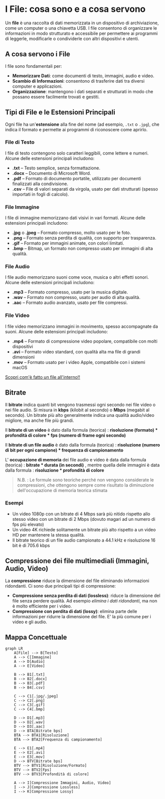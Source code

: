 # I File: cosa sono e a cosa servono

Un **file** è una raccolta di dati memorizzata in un dispositivo di archiviazione, come un computer o una chiavetta USB. I file consentono di organizzare le informazioni in modo strutturato e accessibile per permettere ai programmi di leggerle, modificarle o condividerle con altri dispositivi e utenti.

## A cosa servono i File

I file sono fondamentali per:

- **Memorizzare Dati**: come documenti di testo, immagini, audio e video.
- **Scambio di Informazioni**: consentono di trasferire dati tra diversi computer e applicazioni.
- **Organizzazione**: mantengono i dati separati e strutturati in modo che possano essere facilmente trovati e gestiti.

## Tipi di File e le Estensioni Principali

Ogni file ha un'**estensione** alla fine del nome (ad esempio, `.txt` o `.jpg`), che indica il formato e permette ai programmi di riconoscere come aprirlo.

### File di Testo

I file di testo contengono solo caratteri leggibili, come lettere e numeri. Alcune delle estensioni principali includono:

- **.txt** – Testo semplice, senza formattazione.
- **.docx** – Documento di Microsoft Word.
- **.pdf** – Formato di documento portatile, utilizzato per documenti finalizzati alla condivisione.
- **.csv** – File di valori separati da virgola, usato per dati strutturati (spesso importati in fogli di calcolo).

### File Immagine

I file di immagine memorizzano dati visivi in vari formati. Alcune delle estensioni principali includono:

- **.jpg** o **.jpeg** – Formato compresso, molto usato per le foto.
- **.png** – Formato senza perdita di qualità, con supporto per trasparenza.
- **.gif** – Formato per immagini animate, con colori limitati.
- **.bmp** – Bitmap, un formato non compresso usato per immagini di alta qualità.

### File Audio

I file audio memorizzano suoni come voce, musica o altri effetti sonori. Alcune delle estensioni principali includono:

- **.mp3** – Formato compresso, usato per la musica digitale.
- **.wav** – Formato non compresso, usato per audio di alta qualità.
- **.aac** – Formato audio avanzato, usato per file compressi.

### File Video

I file video memorizzano immagini in movimento, spesso accompagnate da suoni. Alcune delle estensioni principali includono:

- **.mp4** – Formato di compressione video popolare, compatibile con molti dispositivi
- **.avi** – Formato video standard, con qualità alta ma file di grandi dimensioni
- **.mov** – Formato usato per i video Apple, compatibile con i sistemi macOS

[Scopri com'è fatto un file all'interno!!](https://hexed.it/)

## Bitrate

Il **bitrate** indica quanti bit vengono trasmessi ogni secondo nei file video o nei file audio. Si misura in **kbps** (kilobit al secondo) o **Mbps** (megabit al secondo). Un bitrate più alto generalmente indica una qualità audio/video migliore, ma anche file più grandi.

Il **bitrate  di un video** è dato dalla formula (teorica) : **risoluzione (formato) * profondità di colore * fps (numero di frame ogni secondo)**

Il **bitrate di un file audio** è dato dalla formula (teorica) : **risoluzione (numero di bit per ogni campione) * frequenza di campionamento**

L' **occupazione di memoria** dei file audio e video è data dalla formula (teorica) : **bitrate * durata (in secondi)** , mentre quella delle immagini è data dalla formula : **risoluzione * profondità di colore**


> N.B. : Le formule sono teoriche perché non vengono considerate le compressioni, che ottengono sempre come risultato la diminuzione dell'occupazione di memoria teorica stimata

### Esempi

- Un video 1080p con un bitrate di 4 Mbps sarà più nitido rispetto allo stesso video con un bitrate di 2 Mbps (dovuto magari ad un numero di fps più elevato)
- Un video 4K richiede solitamente un bitrate più alto rispetto a un video HD per mantenere la stessa qualità.
- Il bitrate teorico di un file audio campionato a 44.1 kHz e risoluzione 16 bit è di 705.6 kbps

## Compressione dei file multimediali (Immagini, Audio, Video)

La **compressione** riduce la dimensione del file eliminando informazioni ridondanti. Ci sono due principali tipi di compressione:

- **Compressione senza perdita di dati (lossless)**: riduce la dimensione del file senza perdere qualità. Ad esempio *elimina i dati ridondanti*, ma non è molto efficiente per i video.
- **Compressione con perdita di dati (lossy)**: elimina parte delle informazioni per ridurre la dimensione del file. E' la più comune per i video e gli audio.

## Mappa Concettuale

```mermaid
graph LR
    A[File] --> B[Testo]
    A --> C[Immagine]
    A --> D[Audio]
    A --> E[Video]

    B --> B1[.txt]
    B --> B2[.docx]
    B --> B3[.pdf]
    B --> B4[.csv]

    C --> C1[.jpg/.jpeg]
    C --> C2[.png]
    C --> C3[.gif]
    C --> C4[.bmp]

    D --> D1[.mp3]
    D --> D2[.wav]
    D --> D3[.aac]
    D --> BTA[Bitrate bps]
    BTA --> BTA1[Risoluzione]
    BTA --> BTA2[Frequenza di campionamento]

    E --> E1[.mp4]
    E --> E2[.avi]
    E --> E3[.mov]
    D --> BTV[Bitrate bps]
    BTV --> BTV1[Risoluzione/Formato]
    BTV --> BTV2[Fps]
    BTV --> BTV3[Profondità di colore]

    A --> I[Compressione Immagini, Audio, Video]
    I --> J[Compressione Lossless]
    I --> K[Compressione Lossy]
```
